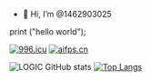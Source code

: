 - 👋 Hi, I’m @1462903025

print ("hello world");

<a href="https://996.icu"><img src="https://img.shields.io/badge/link-996.icu-red.svg" alt="996.icu" /></a>
<a href="https://aifps.cn"><img src="https://img.shields.io/badge/link-aifps.cn-red" alt="aifps.cn" /></a>

![LOGIC GitHub stats](https://github-readme-stats.vercel.app/api?username=1462903025&count_private=true)
[![Top Langs](https://github-readme-stats.vercel.app/api/top-langs/?username=1462903025)](https://github.com/anuraghazra/github-readme-stats)

<!---
1462903025/1462903025 is a ✨ special ✨ repository because its `README.md` (this file) appears on your GitHub profile.
You can click the Preview link to take a look at your changes.
--->
